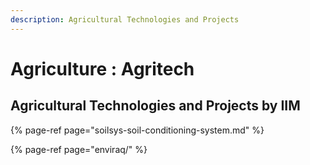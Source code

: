 ```yaml
---
description: Agricultural Technologies and Projects
---
```


# Agriculture : Agritech

## Agricultural Technologies and Projects by IIM

{% page-ref page="soilsys-soil-conditioning-system.md" %}

{% page-ref page="enviraq/" %}



